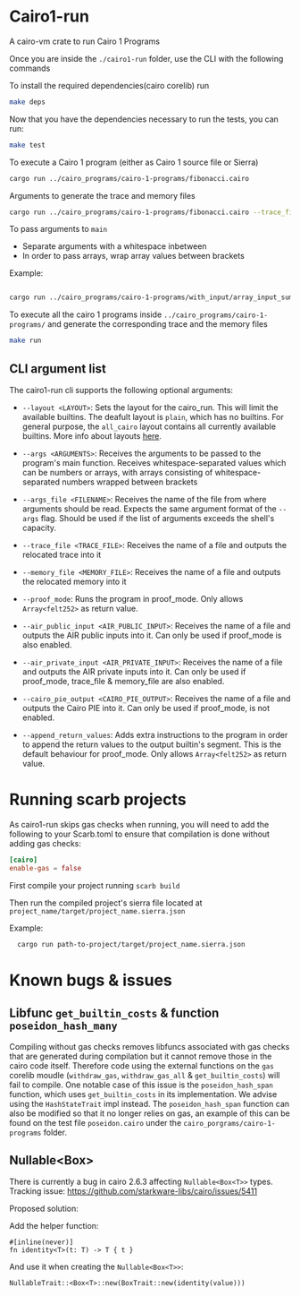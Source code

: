 # Cairo1-run

A cairo-vm crate to run Cairo 1 Programs

Once you are inside the `./cairo1-run` folder, use the CLI with the following commands

To install the required dependencies(cairo corelib) run

```bash
make deps 
```

Now that you have the dependencies necessary to run the tests, you can run:

```bash
make test
```

To execute a Cairo 1 program (either as Cairo 1 source file or Sierra)

```bash
cargo run ../cairo_programs/cairo-1-programs/fibonacci.cairo 
```

Arguments to generate the trace and memory files

```bash
cargo run ../cairo_programs/cairo-1-programs/fibonacci.cairo --trace_file ../cairo_programs/cairo-1-programs/fibonacci.trace --memory_file ../cairo_programs/cairo-1-programs/fibonacci.memory
```

To pass arguments to `main`

* Separate arguments with a whitespace inbetween
* In order to pass arrays, wrap array values between brackets

Example:

```bash

cargo run ../cairo_programs/cairo-1-programs/with_input/array_input_sum.cairo --layout all_cairo --args '2 [1 2 3 4] 0 [9 8]'

```

To execute all the cairo 1 programs inside `../cairo_programs/cairo-1-programs/` and generate the corresponding trace and the memory files

```bash
make run 
```

## CLI argument list

The cairo1-run cli supports the following optional arguments:

* `--layout <LAYOUT>`: Sets the layout for the cairo_run. This will limit the available builtins. The deafult layout is `plain`, which has no builtins. For general purpose, the `all_cairo` layout contains all currently available builtins. More info about layouts [here](https://docs.cairo-lang.org/how_cairo_works/builtins.html#layouts).

* `--args <ARGUMENTS>`: Receives the arguments to be passed to the program's main function. Receives whitespace-separated values which can be numbers or arrays, with arrays consisting of whitespace-separated numbers wrapped between brackets

* `--args_file <FILENAME>`: Receives the name of the file from where arguments should be read. Expects the same argument format of the `--args` flag. Should be used if the list of arguments exceeds the shell's capacity.

* `--trace_file <TRACE_FILE>`: Receives the name of a file and outputs the relocated trace into it

* `--memory_file <MEMORY_FILE>`: Receives the name of a file and outputs the relocated memory into it

* `--proof_mode`: Runs the program in proof_mode. Only allows `Array<felt252>` as return value.

* `--air_public_input <AIR_PUBLIC_INPUT>`: Receives the name of a file and outputs the AIR public inputs into it. Can only be used if proof_mode is also enabled.

* `--air_private_input <AIR_PRIVATE_INPUT>`: Receives the name of a file and outputs the AIR private inputs into it. Can only be used if proof_mode, trace_file & memory_file are also enabled.

* `--cairo_pie_output <CAIRO_PIE_OUTPUT>`: Receives the name of a file and outputs the Cairo PIE into it. Can only be used if proof_mode, is not enabled.

* `--append_return_values`: Adds extra instructions to the program in order to append the return values to the output builtin's segment. This is the default behaviour for proof_mode. Only allows `Array<felt252>` as return value.

# Running scarb projects

As cairo1-run skips gas checks when running, you will need to add the following to your Scarb.toml to ensure that compilation is done without adding gas checks:

```toml
[cairo]
enable-gas = false
```

First compile your project running `scarb build`

Then run the compiled project's sierra file located at `project_name/target/project_name.sierra.json`

Example:
```bash
  cargo run path-to-project/target/project_name.sierra.json 
```

# Known bugs & issues

## Libfunc `get_builtin_costs` &  function `poseidon_hash_many`
Compiling without gas checks removes libfuncs associated with gas checks that are generated during compilation but it cannot remove those in the cairo code itself. Therefore code using the external functions on the `gas` corelib moudle (`withdraw_gas`, `withdraw_gas_all` & `get_builtin_costs`) will fail to compile.
One notable case of this issue is the `poseidon_hash_span` function, which uses `get_builtin_costs` in its implementation. We advise using the `HashStateTrait` impl instead. The `poseidon_hash_span` function can also be modified so that it no longer relies on gas, an example of this can be found on the test file `poseidon.cairo` under the `cairo_porgrams/cairo-1-programs` folder.

## Nullable<Box<T>>
There is currently a bug in cairo 2.6.3 affecting `Nullable<Box<T>>` types.
Tracking issue: https://github.com/starkware-libs/cairo/issues/5411

Proposed solution:

Add the helper function:
```
#[inline(never)]
fn identity<T>(t: T) -> T { t }
```

And use it when creating the `Nullable<Box<T>>`:
```
NullableTrait::<Box<T>::new(BoxTrait::new(identity(value)))
```
